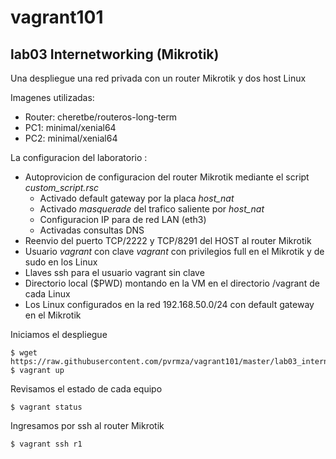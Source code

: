 # vagrant101

## lab03 Internetworking (Mikrotik)

Una despliegue una red privada con un router Mikrotik y dos host Linux 

Imagenes utilizadas:
* Router: cheretbe/routeros-long-term
* PC1: minimal/xenial64
* PC2: minimal/xenial64

La configuracion del laboratorio :
* Autoprovicion de configuracion del router Mikrotik mediante el script *custom_script.rsc* 
  * Activado default gateway por la placa *host_nat*
  * Activado *masquerade* del trafico saliente por *host_nat*
  * Configuracion IP para de red LAN (eth3)
  * Activadas consultas DNS
* Reenvio del puerto TCP/2222 y TCP/8291 del HOST al router Mikrotik
* Usuario *vagrant* con clave *vagrant* con privilegios full en el Mikrotik y de sudo en los Linux
* Llaves ssh para el usuario vagrant sin clave
* Directorio local ($PWD) montando en la VM en el directorio /vagrant de cada Linux
* Los Linux configurados en la red 192.168.50.0/24 con default gateway en el Mikrotik



Iniciamos el despliegue
```
$ wget https://raw.githubusercontent.com/pvrmza/vagrant101/master/lab03_internetworking/Vagrantfile
$ vagrant up
```

Revisamos el estado de cada equipo
```
$ vagrant status
```

Ingresamos por ssh al router Mikrotik
```
$ vagrant ssh r1
```
